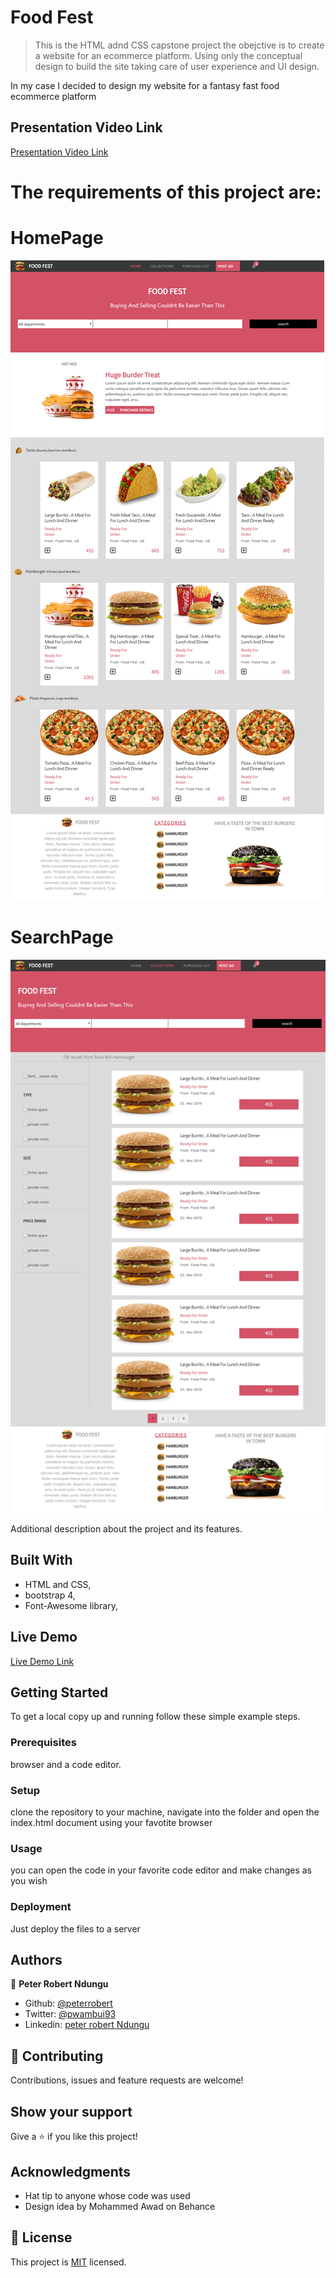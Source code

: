 # Food Fest

> This is the HTML adnd CSS capstone project the obejctive is to create a website for an ecommerce platform. Using only the conceptual design to build the site taking care of user experience and UI design.

In my case I decided to design my website for a fantasy fast food ecommerce platform

## Presentation Video Link

[ Presentation Video Link ](https://rawcdn.githack.com/peterrobert/food-fest/6ed8d801d74d87a0ccf0c4ac6d6699a9ac8d5aa6/index.html)

# The requirements of this project are:

# HomePage

![screenshot](screenshot-1.png)

# SearchPage

![screenshot](screenshot-2.png)

Additional description about the project and its features.

## Built With

- HTML and CSS,
- bootstrap 4,
- Font-Awesome library,



## Live Demo

[Live Demo Link](https://rawcdn.githack.com/peterrobert/food-fest/6ed8d801d74d87a0ccf0c4ac6d6699a9ac8d5aa6/index.html)


## Getting Started

To get a local copy up and running follow these simple example steps.

### Prerequisites

browser and a code editor.

### Setup

clone the repository to your machine, navigate into the folder and open the index.html document using your favotite browser


### Usage

you can open the code in your favorite code editor and make changes as you wish

### Deployment

Just deploy the files to a server

## Authors

👤 **Peter Robert Ndungu**

- Github: [@peterrobert](https://github.com/peterrobert)
- Twitter: [@pwambui93](https://twitter.com/Ptahwambui93)
- Linkedin: [peter robert Ndungu](https://www.linkedin.com/in/peter-rob-ndungu/)

## 🤝 Contributing

Contributions, issues and feature requests are welcome!

## Show your support

Give a ⭐️ if you like this project!

## Acknowledgments

- Hat tip to anyone whose code was used
- Design idea by Mohammed Awad on Behance


## 📝 License

This project is [MIT](lic.url) licensed.
